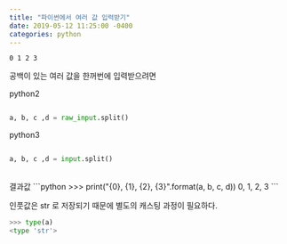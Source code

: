 ```yaml
---
title: "파이썬에서 여러 값 입력받기"
date: 2019-05-12 11:25:00 -0400
categories: python
---
```


`0 1 2 3`

공백이 있는 여러 값을 한꺼번에 입력받으려면

python2

```python

a, b, c ,d = raw_input.split()

```  
python3
```python

a, b, c ,d = input.split() 

``` 
<br/>
결과값
```python
>>> print("{0}, {1}, {2}, {3}".format(a, b, c, d))
0, 1, 2, 3
``` 

인풋값은 str 로 저장되기 때문에 별도의 캐스팅 과정이 필요하다.    
```python
>>> type(a)
<type 'str'>

```

